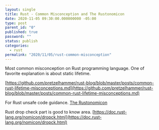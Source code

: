 ```yaml
---
layout: single
title: Rust - Common Misconception and The Rustonomicon
date: 2020-11-05 09:30:00.000000000 -05:00
type: post
parent_id: "0"
published: true
password: ""
status: publish
categories:
  - rust 
permalink: "2020/11/05/rust-common-misconception"
---
```


Most common misconception on Rust programming language. One of favorite explanation is about static lifetime.

[https://github.com/pretzelhammer/rust-blog/blob/master/posts/common-rust-lifetime-misconceptions.md](https://github.com/pretzelhammer/rust-blog/blob/master/posts/common-rust-lifetime-misconceptions.md)


For Rust unsafe code guidance.
[The Rustonomicon](https://doc.rust-lang.org/nomicon/index.html)

Rust drop check part is good to know area.
[https://doc.rust-lang.org/nomicon/dropck.html](https://doc.rust-lang.org/nomicon/dropck.html)
